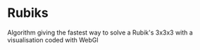 # Rubiks
Algorithm giving the fastest way to solve a Rubik's 3x3x3 with a visualisation coded with WebGl

